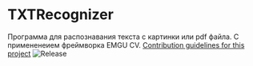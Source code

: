 # TXTRecognizer
Программа для распознавания текста с картинки или pdf файла. С примененеием фреймворка EMGU CV.
[Contribution guidelines for this project](docs/CONTRIBUTING.md)
![Release](https://user-images.githubusercontent.com/12729713/211727809-ef321976-bbf1-45ca-94a9-1ffb01a39f1e.png)

